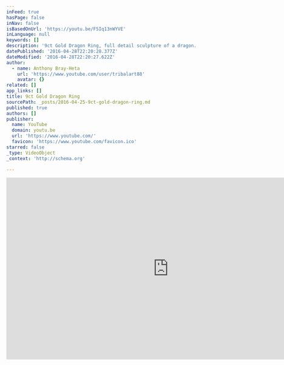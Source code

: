```yaml
---
inFeed: true
hasPage: false
inNav: false
isBasedOnUrl: 'https://youtu.be/F5Iq13nWYVE'
inLanguage: null
keywords: []
description: '9ct Gold Dragon Ring, full detail sculpture of a dragon. Place your order today and be sure to contact me with your finger size for a custom made fit? http://bit.ly/1Taucky'
datePublished: '2016-04-28T22:20:28.377Z'
dateModified: '2016-04-28T22:20:27.622Z'
author:
  - name: Anthony Bray-Heta
    url: 'https://www.youtube.com/user/tribalart88'
    avatar: {}
related: []
app_links: []
title: 9ct Gold Dragon Ring
sourcePath: _posts/2016-04-25-9ct-gold-dragon-ring.md
published: true
authors: []
publisher:
  name: YouTube
  domain: youtu.be
  url: 'https://www.youtube.com/'
  favicon: 'https://www.youtube.com/favicon.ico'
starred: false
_type: VideoObject
_context: 'http://schema.org'

---
```

<iframe src="https://cdn.embedly.com/widgets/media.html?src=https%3A%2F%2Fwww.youtube.com%2Fembed%2FF5Iq13nWYVE%3Ffeature%3Doembed&amp;url=https%3A%2F%2Fwww.youtube.com%2Fwatch%3Fv%3DF5Iq13nWYVE%26feature%3Dyoutu.be&amp;image=https%3A%2F%2Fi.ytimg.com%2Fvi%2FF5Iq13nWYVE%2Fhqdefault.jpg&amp;key=b7d04c9b404c499eba89ee7072e1c4f7&amp;type=text%2Fhtml&amp;schema=youtube" width="854" height="480" scrolling="no" frameborder="0" allowfullscreen="" style=""></iframe>